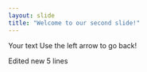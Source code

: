 ```yaml
---
layout: slide
title: "Welcome to our second slide!"
---
```

Your text
Use the left arrow to go back!




Edited new 5 lines
